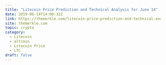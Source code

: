 ```yaml
---
title: "Litecoin Price Prediction and Technical Analysis for June 14"
date: 2019-06-14T14:00:32Z
link: https://themerkle.com/litecoin-price-prediction-and-technical-analysis-for-june-14/?utm_medium=RSS&utm_source=hune
site: themerkle.com
topic: crypto
category:
  - Litecoin
  - altcoin
  - Litecoin Price
  - LTC
draft: false
---
```

